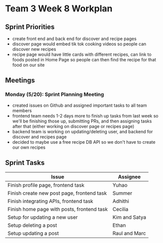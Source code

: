# Team 3 Week 8 Workplan

## Sprint Priorities

 - create front end and back end for discover and recipe pages
 - discover page would embed tik tok cooking videos so people can discover new recipes
 - recipe page would have little cards with different recipes, can link to foods posted in Home Page so people can then find the recipe for that food on our site

## Meetings 
### Monday (5/20): Sprint Planning Meeting ###
- created issues on Github and assigned important tasks to all team members
- frontend team needs 1-2 days more to finish up tasks from last week so we'll be finishing those up, submitting PRs, and then assigning tasks after that (either working on discover page or recipes page)
- backend team is working on updating/deleting user, and backend for discover and recipes page
- decided to maybe use a free recipe DB API so we don't have to create our own recipes


## Sprint Tasks ##
|           Issue     | Assignee    |
|-------------------- | ----------- |
| Finish profile page, frontend task | Yuhao    |
| Finish create new post page, frontend task | Summer |
| Finish integrating APIs, frontend task | Adhithi |
| Finish home page with posts, frontend task | Cecilia |
| Setup for updating a new user | Kim and Satya |
| Setup deleting a post | Ethan |
| Setup updating a post | Raul and Marc |


